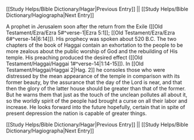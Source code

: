 [[Study Helps/Bible Dictionary/Hagar|Previous Entry]]  ||  [[Study Helps/Bible Dictionary/Hagiographa|Next Entry]]

 A prophet in Jerusalem soon after the return from the Exile ([[Old Testament/Ezra/Ezra 5#^verse-1|Ezra 5:1]]; [[Old Testament/Ezra/Ezra 6#^verse-14|6:14]]). His prophecy was spoken about 520 B.C. The two chapters of the book of Haggai contain an exhortation to the people to be more zealous about the public worship of God and the rebuilding of His temple. His preaching produced the desired effect ([[Old Testament/Haggai/Haggai 1#^verse-14|1:14-15]]). In [[Old Testament/Haggai/Haggai 2|Hag. 2]] he consoles those who were distressed by the mean appearance of the temple in comparison with its former beauty, by the assurance that the day of the Lord is near, and that then the glory of the latter house should be greater than that of the former. But he warns them that just as the touch of the unclean pollutes all about it, so the worldly spirit of the people had brought a curse on all their labor and increase. He looks forward into the future hopefully, certain that in spite of present depression the nation is capable of greater things.

[[Study Helps/Bible Dictionary/Hagar|Previous Entry]]  ||  [[Study Helps/Bible Dictionary/Hagiographa|Next Entry]]